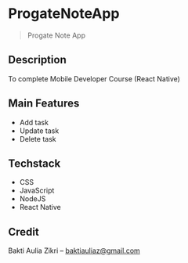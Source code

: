 # ProgateNoteApp
> Progate Note App
## Description
To complete Mobile Developer Course (React Native)
## Main Features
- Add task
- Update task
- Delete task
## Techstack
- CSS
- JavaScript
- NodeJS
- React Native

## Credit
Bakti Aulia Zikri – baktiauliaz@gmail.com

